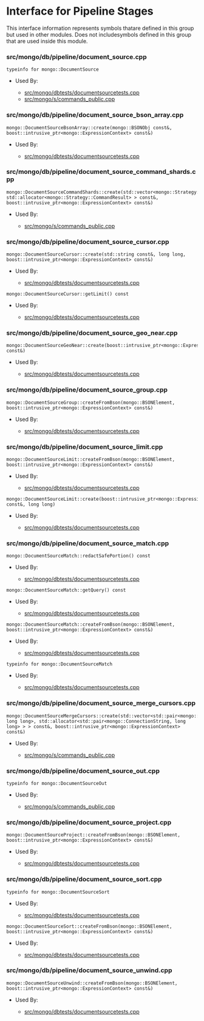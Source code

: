 
# Interface for Pipeline Stages
This interface information represents symbols thatare defined in this group but used in other modules.  Does not includesymbols defined in this group that are used inside this module.

### src/mongo/db/pipeline/document\_source.cpp

<div></div>

    typeinfo for mongo::DocumentSource

- Used By:

    - [src/mongo/dbtests/documentsourcetests.cpp](../../../tests/unit\_tests)
    - [src/mongo/s/commands\_public.cpp](../../../sharding/sharding)

### src/mongo/db/pipeline/document\_source\_bson\_array.cpp

<div></div>

    mongo::DocumentSourceBsonArray::create(mongo::BSONObj const&, boost::intrusive_ptr<mongo::ExpressionContext> const&)

- Used By:

    - [src/mongo/dbtests/documentsourcetests.cpp](../../../tests/unit\_tests)

### src/mongo/db/pipeline/document\_source\_command\_shards.cpp

<div></div>

    mongo::DocumentSourceCommandShards::create(std::vector<mongo::Strategy::CommandResult, std::allocator<mongo::Strategy::CommandResult> > const&, boost::intrusive_ptr<mongo::ExpressionContext> const&)

- Used By:

    - [src/mongo/s/commands\_public.cpp](../../../sharding/sharding)

### src/mongo/db/pipeline/document\_source\_cursor.cpp

<div></div>

    mongo::DocumentSourceCursor::create(std::string const&, long long, boost::intrusive_ptr<mongo::ExpressionContext> const&)

- Used By:

    - [src/mongo/dbtests/documentsourcetests.cpp](../../../tests/unit\_tests)

<div></div>

    mongo::DocumentSourceCursor::getLimit() const

- Used By:

    - [src/mongo/dbtests/documentsourcetests.cpp](../../../tests/unit\_tests)

### src/mongo/db/pipeline/document\_source\_geo\_near.cpp

<div></div>

    mongo::DocumentSourceGeoNear::create(boost::intrusive_ptr<mongo::ExpressionContext> const&)

- Used By:

    - [src/mongo/dbtests/documentsourcetests.cpp](../../../tests/unit\_tests)

### src/mongo/db/pipeline/document\_source\_group.cpp

<div></div>

    mongo::DocumentSourceGroup::createFromBson(mongo::BSONElement, boost::intrusive_ptr<mongo::ExpressionContext> const&)

- Used By:

    - [src/mongo/dbtests/documentsourcetests.cpp](../../../tests/unit\_tests)

### src/mongo/db/pipeline/document\_source\_limit.cpp

<div></div>

    mongo::DocumentSourceLimit::createFromBson(mongo::BSONElement, boost::intrusive_ptr<mongo::ExpressionContext> const&)

- Used By:

    - [src/mongo/dbtests/documentsourcetests.cpp](../../../tests/unit\_tests)

<div></div>

    mongo::DocumentSourceLimit::create(boost::intrusive_ptr<mongo::ExpressionContext> const&, long long)

- Used By:

    - [src/mongo/dbtests/documentsourcetests.cpp](../../../tests/unit\_tests)

### src/mongo/db/pipeline/document\_source\_match.cpp

<div></div>

    mongo::DocumentSourceMatch::redactSafePortion() const

- Used By:

    - [src/mongo/dbtests/documentsourcetests.cpp](../../../tests/unit\_tests)

<div></div>

    mongo::DocumentSourceMatch::getQuery() const

- Used By:

    - [src/mongo/dbtests/documentsourcetests.cpp](../../../tests/unit\_tests)

<div></div>

    mongo::DocumentSourceMatch::createFromBson(mongo::BSONElement, boost::intrusive_ptr<mongo::ExpressionContext> const&)

- Used By:

    - [src/mongo/dbtests/documentsourcetests.cpp](../../../tests/unit\_tests)

<div></div>

    typeinfo for mongo::DocumentSourceMatch

- Used By:

    - [src/mongo/dbtests/documentsourcetests.cpp](../../../tests/unit\_tests)

### src/mongo/db/pipeline/document\_source\_merge\_cursors.cpp

<div></div>

    mongo::DocumentSourceMergeCursors::create(std::vector<std::pair<mongo::ConnectionString, long long>, std::allocator<std::pair<mongo::ConnectionString, long long> > > const&, boost::intrusive_ptr<mongo::ExpressionContext> const&)

- Used By:

    - [src/mongo/s/commands\_public.cpp](../../../sharding/sharding)

### src/mongo/db/pipeline/document\_source\_out.cpp

<div></div>

    typeinfo for mongo::DocumentSourceOut

- Used By:

    - [src/mongo/s/commands\_public.cpp](../../../sharding/sharding)

### src/mongo/db/pipeline/document\_source\_project.cpp

<div></div>

    mongo::DocumentSourceProject::createFromBson(mongo::BSONElement, boost::intrusive_ptr<mongo::ExpressionContext> const&)

- Used By:

    - [src/mongo/dbtests/documentsourcetests.cpp](../../../tests/unit\_tests)

### src/mongo/db/pipeline/document\_source\_sort.cpp

<div></div>

    typeinfo for mongo::DocumentSourceSort

- Used By:

    - [src/mongo/dbtests/documentsourcetests.cpp](../../../tests/unit\_tests)

<div></div>

    mongo::DocumentSourceSort::createFromBson(mongo::BSONElement, boost::intrusive_ptr<mongo::ExpressionContext> const&)

- Used By:

    - [src/mongo/dbtests/documentsourcetests.cpp](../../../tests/unit\_tests)

### src/mongo/db/pipeline/document\_source\_unwind.cpp

<div></div>

    mongo::DocumentSourceUnwind::createFromBson(mongo::BSONElement, boost::intrusive_ptr<mongo::ExpressionContext> const&)

- Used By:

    - [src/mongo/dbtests/documentsourcetests.cpp](../../../tests/unit\_tests)
